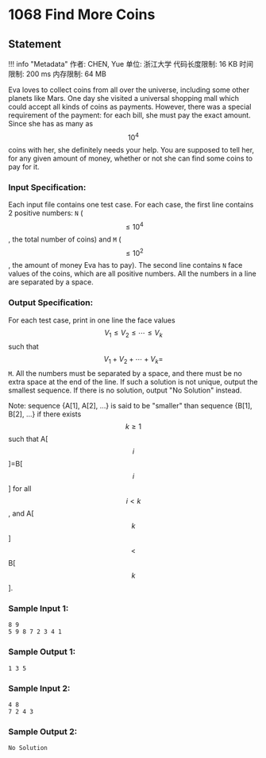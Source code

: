 
# 1068 Find More Coins

## Statement

!!! info "Metadata"
    作者: CHEN, Yue
    单位: 浙江大学
    代码长度限制: 16 KB
    时间限制: 200 ms
    内存限制: 64 MB

Eva loves to collect coins from all over the universe, including some other planets like Mars.  One day she visited a universal shopping mall which could accept all kinds of coins as payments.  However, there was a special requirement of the payment: for each bill, she must pay the exact amount.  Since she has as many as $$10^4$$ coins with her, she definitely needs your help.  You are supposed to tell her, for any given amount of money, whether or not she can find some coins to pay for it.

### Input Specification:

Each input file contains one test case.  For each case, the first line contains 2 positive numbers: `N` ($$\le 10^4$$, the total number of coins) and `M` ($$\le 10^2$$, the amount of money Eva has to pay).  The second line contains `N` face values of the coins, which are all positive numbers.  All the numbers in a line are separated by a space.

### Output Specification:

For each test case, print in one line the face values $$V_1 \le V_2 \le \cdots \le V_k$$ such that $$V_1 + V_2 + \cdots + V_k = $$`M`.  All the numbers must be separated by a space, and there must be no extra space at the end of the line.  If such a solution is not unique, output the smallest sequence.  If there is no solution, output "No Solution" instead.

Note: sequence {A[1], A[2], ...} is said to be "smaller" than sequence  {B[1], B[2], ...} if there exists $$k \ge 1$$ such that A[$$i$$]=B[$$i$$] for all $$i < k$$, and A[$$k$$] $$<$$ B[$$k$$].

### Sample Input 1:
```plaintext
8 9
5 9 8 7 2 3 4 1
```

### Sample Output 1:
```plaintext
1 3 5
```

### Sample Input 2:
```
4 8
7 2 4 3
```

### Sample Output 2:
```
No Solution
```

